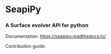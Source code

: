 # SeapiPy
### A Surface evolver API for python

Documentation: https://seapipy.readthedocs.io/

Contribution guide:

